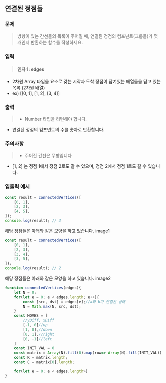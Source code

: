 ## 연결된 정점들
### 문제
>방향이 있는 간선들의 목록이 주어질 때, 연결된 정점의 컴포넌트(그룹들)가 몇 개인지 반환하는 함수를 작성하세요.

### 입력
>#### 인자 1: edges
- 2차원 Array 타입을 요소로 갖는 시작과 도착 정점이 담겨있는 배열들을 담고 있는 목록 (2차원 배열)
- ex) [[0, 1], [1, 2], [3, 4]]

### 출력
>- Number 타입을 리턴해야 합니다.
- 연결된 정점의 컴포넌트의 수를 숫자로 반환합니다.

### 주의사항
>- 주어진 간선은 무향입니다
- [1, 2] 는 정점 1에서 정점 2로도 갈 수 있으며, 정점 2에서 정점 1로도 갈 수 있습니다.

### 입출력 예시
```js
const result = connectedVertices([
	[0, 1],
	[2, 3],
	[4, 5],
]);
console.log(result); // 3
```

해당 정점들은 아래와 같은 모양을 하고 있습니다.
image1
```js
const result = connectedVertices([
	[0, 1],
	[2, 3],
	[3, 4],
	[3, 5],
]);
console.log(result); // 2
```
해당 정점들은 아래와 같은 모양을 하고 있습니다.
image2

```js
function connectedVertices(edges){
    let N = 0;
    for(let e = 0; e < edges.length; e++){
        const [src, dst] = edges[e];//a와 b가 연결된 상태
        N = Math.max(N, src, dst);
    }
    const MOVES = [
        //yDiff, xDiff
        [-1, 0]//up
        [1, 0],//down
        [0, 1],//right
        [0, -1]//left
    ]
    const INIT_VAL = 0
    const matrix = Array(N).fill(0).map(row=> Array(N).fill(INIT_VAL))
    const R = matrix.length;
    const C = matrix[0].length;

    for(let e = 0; e < edges.length>)    
}
```